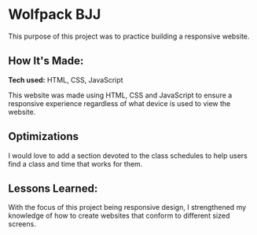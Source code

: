 # Wolfpack BJJ

This purpose of this project was to practice building a responsive website.

## How It's Made:

**Tech used:** HTML, CSS, JavaScript

This website was made using HTML, CSS and JavaScript to ensure a responsive experience regardless of what device is used to view the website.

## Optimizations

I would love to add a section devoted to the class schedules to help users find a class and time that works for them.

## Lessons Learned:

With the focus of this project being responsive design, I strengthened my knowledge of how to create websites that conform to different sized screens.